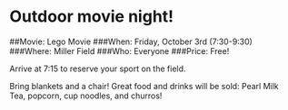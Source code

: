 # Outdoor movie night!

##Movie: Lego Movie
###When: Friday, October 3rd (7:30-9:30) 
###Where: Miller Field
###Who: Everyone
###Price: Free!

Arrive at 7:15 to reserve your sport on the field.

Bring blankets and a chair! Great food and drinks will be sold: Pearl Milk Tea, popcorn, cup noodles, and churros!
